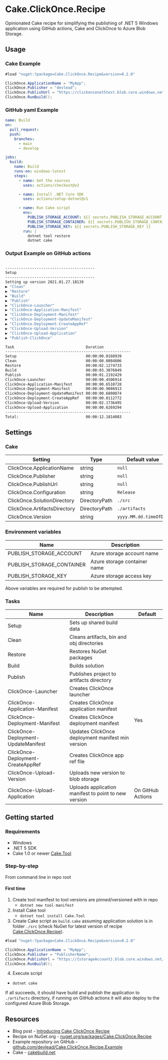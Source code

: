 # Cake.ClickOnce.Recipe

Opinionated Cake recipe for simplifying the publishing of .NET 5 Windows application using GitHub actions, Cake and ClickOnce to Azure Blob Storage.

## Usage

### Cake Example

```csharp
#load "nuget:?package=Cake.ClickOnce.Recipe&version=0.2.0"

ClickOnce.ApplicationName = "MyApp";
ClickOnce.Publisher = "devlead";
ClickOnce.PublishUrl = "https://clickoncenet5test.blob.core.windows.net/publish";
ClickOnce.RunBuild();
```

### GitHub yaml Example

```yaml
name: Build
on:
  pull_request:
  push:
    branches:
      - main
      - develop

jobs:
  build:
    name: Build
    runs-on: windows-latest
    steps:
      - name: Get the sources
        uses: actions/checkout@v2

      - name: Install .NET Core SDK
        uses: actions/setup-dotnet@v1

      - name: Run Cake script
        env:
          PUBLISH_STORAGE_ACCOUNT: ${{ secrets.PUBLISH_STORAGE_ACCOUNT }}
          PUBLISH_STORAGE_CONTAINER: ${{ secrets.PUBLISH_STORAGE_CONTAINER }}
          PUBLISH_STORAGE_KEY: ${{ secrets.PUBLISH_STORAGE_KEY }}
        run: |
          dotnet tool restore
          dotnet cake
```

### Output Example on GitHub actions

```bash

----------------------------------------
Setup
----------------------------------------
Setting up version 2021.01.27.18139
▶ "Clean"
▶ "Restore"
▶ "Build"
▶ "Publish"
▶ "ClickOnce-Launcher"
▶ "ClickOnce-Application-Manifest"
▶ "ClickOnce-Deployment-Manifest"
▶ "ClickOnce-Deployment-UpdateManifest"
▶ "ClickOnce-Deployment-CreateAppRef"
▶ "ClickOnce-Upload-Version"
▶ "ClickOnce-Upload-Application"
▶ "Publish-ClickOnce"

Task                                Duration
--------------------------------------------------------
Setup                               00:00:00.0160939
Clean                               00:00:00.0084806
Restore                             00:00:02.1274733
Build                               00:00:03.3076849
Publish                             00:00:01.2192429
ClickOnce-Launcher                  00:00:00.4506914
ClickOnce-Application-Manifest      00:00:00.6510728
ClickOnce-Deployment-Manifest       00:00:00.9086913
ClickOnce-Deployment-UpdateManifest 00:00:00.6800874
ClickOnce-Deployment-CreateAppRef   00:00:00.0112772
ClickOnce-Upload-Version            00:00:02.1736495
ClickOnce-Upload-Application        00:00:00.6269294
--------------------------------------------------------
Total:                              00:00:12.1814083
```

## Settings

### Cake

| Setting                      | Type          | Default value          | Example                                                      |
|------------------------------|---------------|------------------------|--------------------------------------------------------------|
| ClickOnce.ApplicationName    | string        | `null`                 | `MyApp`                                                      |
| ClickOnce.Publisher          | string        | `null`                 | `devlead`                                                    |
| ClickOnce.PublishUrl         | string        | `null`                 | `https://{storageaccount}.blob.core.windows.net/{container}` |
| ClickOnce.Configuration      | string        | `Release`              | `Release`                                                    |
| ClickOnce.SolutionDirectory  | DirectoryPath | `./src`                | `./src`                                                      |
| ClickOnce.ArtifactsDirectory | DirectoryPath | `./artifacts`          | `./artifacts`                                                |
| ClickOnce.Version            | string        | `yyyy.MM.dd.timeOfDay` | `2021.01.27.18292`                                           |

### Environment variables

| Name                      | Description                  |
|---------------------------|------------------------------|
| PUBLISH_STORAGE_ACCOUNT   | Azure storage account name   |
| PUBLISH_STORAGE_CONTAINER | Azure storage container name |
| PUBLISH_STORAGE_KEY       | Azure storage access key     |

Above variables are required for publish to be attempted.

### Tasks

| Name                                | Description                                          | Default            |
|-------------------------------------|------------------------------------------------------|--------------------|
| Setup                               | Sets up shared build data                            |                    |
| Clean                               | Cleans artifacts, bin and obj directories            |                    |
| Restore                             | Restores NuGet packages                              |                    |
| Build                               | Builds solution                                      |                    |
| Publish                             | Publishes project to artifacts directory             |                    |
| ClickOnce-Launcher                  | Creates ClickOnce launcher                           |                    |
| ClickOnce-Application-Manifest      | Creates ClickOnce application manifest               |                    |
| ClickOnce-Deployment-Manifest       | Creates ClickOnce deployment manifest                | Yes                |
| ClickOnce-Deployment-UpdateManifest | Updates ClickOnce deployment manifest min version    |                    |
| ClickOnce-Deployment-CreateAppRef   | Creates ClickOnce app ref file                       |                    |
| ClickOnce-Upload-Version            | Uploads new version to blob storage                  |                    |
| ClickOnce-Upload-Application        | Uploads application manifest to point to new version | On GitHub Actions  |

## Getting started

### Requirements

* Windows
* .NET 5 SDK
* Cake 1.0 or newer [Cake.Tool](https://www.nuget.org/packages/Cake.Tool)

### Step-by-step

From command line in repo root

#### First time

1. Create tool manifest to tool versions are pinned/versioned with in repo
    * `dotnet new tool-manifest`
1. Install Cake tool
    * `dotnet tool install Cake.Tool`
1. Create Cake script as `build.cake` assuming application solution is in folder `./src` (check NuGet for latest version of recipe [Cake.ClickOnce.Recipe](https://www.nuget.org/packages/Cake.ClickOnce.Recipe)).

```csharp
#load "nuget:?package=Cake.ClickOnce.Recipe&version=0.2.0"

ClickOnce.ApplicationName = "MyApp";
ClickOnce.Publisher = "PublisherName";
ClickOnce.PublishUrl = "https://{storageAccount}.blob.core.windows.net/{container}";
ClickOnce.RunBuild();
```

4. Execute script
  * `dotnet cake`

If all succeeds, it should have build and publish the application to `./artifacts` directory, if running on GitHub actions it will also deploy to the configured Azure Blob Storage.

## Resources

* Blog post - [Introducing Cake ClickOnce Recipe](https://www.devlead.se/posts/2021/2021-03-03-introducing-cake-clickonce-recipe)
* Recipe on NuGet.org - [nuget.org/packages/Cake.ClickOnce.Recipe](https://www.nuget.org/packages/Cake.ClickOnce.Recipe/)
* Example repository on GitHub - [github.com/devlead/Cake.ClickOnce.Recipe.Example](https://github.com/devlead/Cake.ClickOnce.Recipe.Example)
* Cake - [cakebuild.net](https://cakebuild.net/)
